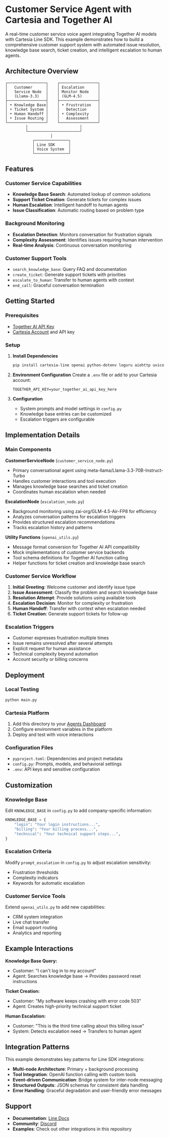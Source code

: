 # Customer Service Agent with Cartesia and Together AI

A real-time customer service voice agent integrating Together AI models with Cartesia Line SDK. This example demonstrates how to build a comprehensive customer support system with automated issue resolution, knowledge base search, ticket creation, and intelligent escalation to human agents.

## Architecture Overview

```
┌─────────────────┐    ┌─────────────────┐
│   Customer      │    │ Escalation      │
│   Service Node  │    │ Monitor Node    │
│   (Llama-3.3)   │    │ (GLM-4.5)       │
├─────────────────┤    ├─────────────────┤
│ • Knowledge Base│    │ • Frustration   │
│ • Ticket System │    │   Detection     │
│ • Human Handoff │    │ • Complexity    │
│ • Issue Routing │    │   Assessment    │
└─────────────────┘    └─────────────────┘
         │                       │
         └───────────────────────┘
                    │
            ┌───────────────┐
            │ Line SDK      │
            │ Voice System  │
            └───────────────┘
```

## Features

### **Customer Service Capabilities**
- **Knowledge Base Search**: Automated lookup of common solutions
- **Support Ticket Creation**: Generate tickets for complex issues  
- **Human Escalation**: Intelligent handoff to human agents
- **Issue Classification**: Automatic routing based on problem type

### **Background Monitoring**
- **Escalation Detection**: Monitors conversation for frustration signals
- **Complexity Assessment**: Identifies issues requiring human intervention
- **Real-time Analysis**: Continuous conversation monitoring

### **Customer Support Tools**
- `search_knowledge_base`: Query FAQ and documentation
- `create_ticket`: Generate support tickets with priorities
- `escalate_to_human`: Transfer to human agents with context
- `end_call`: Graceful conversation termination

## Getting Started

### Prerequisites
- [Together AI API Key](https://api.together.xyz/settings/api-keys)
- [Cartesia Account](https://play.cartesia.ai/agents) and API key

### Setup

1. **Install Dependencies**
   ```bash
   pip install cartesia-line openai python-dotenv loguru aiohttp uvicorn
   ```

2. **Environment Configuration**
   Create a `.env` file or add to your Cartesia account:
   ```
   TOGETHER_API_KEY=your_together_ai_api_key_here
   ```

3. **Configuration**
   - System prompts and model settings in `config.py`
   - Knowledge base entries can be customized
   - Escalation triggers are configurable

## Implementation Details

### **Main Components**

**CustomerServiceNode** (`customer_service_node.py`)
- Primary conversational agent using meta-llama/Llama-3.3-70B-Instruct-Turbo
- Handles customer interactions and tool execution
- Manages knowledge base searches and ticket creation
- Coordinates human escalation when needed

**EscalationNode** (`escalation_node.py`) 
- Background monitoring using zai-org/GLM-4.5-Air-FP8 for efficiency
- Analyzes conversation patterns for escalation triggers
- Provides structured escalation recommendations
- Tracks escalation history and patterns

**Utility Functions** (`openai_utils.py`)
- Message format conversion for Together AI API compatibility
- Mock implementations of customer service backends
- Tool schema definitions for Together AI function calling
- Helper functions for ticket creation and knowledge base search

### **Customer Service Workflow**

1. **Initial Greeting**: Welcome customer and identify issue type
2. **Issue Assessment**: Classify the problem and search knowledge base
3. **Resolution Attempt**: Provide solutions using available tools
4. **Escalation Decision**: Monitor for complexity or frustration
5. **Human Handoff**: Transfer with context when escalation needed
6. **Ticket Creation**: Generate support tickets for follow-up

### **Escalation Triggers**
- Customer expresses frustration multiple times
- Issue remains unresolved after several attempts  
- Explicit request for human assistance
- Technical complexity beyond automation
- Account security or billing concerns

## Deployment

### **Local Testing**
```bash
python main.py
```

### **Cartesia Platform**
1. Add this directory to your [Agents Dashboard](https://play.cartesia.ai/agents)
2. Configure environment variables in the platform
3. Deploy and test with voice interactions

### **Configuration Files**
- `pyproject.toml`: Dependencies and project metadata
- `config.py`: Prompts, models, and behavioral settings
- `.env`: API keys and sensitive configuration

## Customization

### **Knowledge Base**
Edit `KNOWLEDGE_BASE` in `config.py` to add company-specific information:
```python
KNOWLEDGE_BASE = {
    "login": "Your login instructions...",
    "billing": "Your billing process...",
    "technical": "Your technical support steps...",
}
```

### **Escalation Criteria**  
Modify `prompt_escalation` in `config.py` to adjust escalation sensitivity:
- Frustration thresholds
- Complexity indicators  
- Keywords for automatic escalation

### **Customer Service Tools**
Extend `openai_utils.py` to add new capabilities:
- CRM system integration
- Live chat transfer
- Email support routing
- Analytics and reporting

## Example Interactions

**Knowledge Base Query:**
- Customer: "I can't log in to my account"
- Agent: Searches knowledge base → Provides password reset instructions

**Ticket Creation:**
- Customer: "My software keeps crashing with error code 503"  
- Agent: Creates high-priority technical support ticket

**Human Escalation:**
- Customer: "This is the third time calling about this billing issue"
- System: Detects escalation need → Transfers to human agent

## Integration Patterns

This example demonstrates key patterns for Line SDK integrations:
- **Multi-node Architecture**: Primary + background processing
- **Tool Integration**: OpenAI function calling with custom tools
- **Event-driven Communication**: Bridge system for inter-node messaging
- **Structured Outputs**: JSON schemas for consistent data handling
- **Error Handling**: Graceful degradation and user-friendly error messages

## Support

- **Documentation**: [Line Docs](https://docs.cartesia.ai/line/introduction)  
- **Community**: [Discord](https://discord.gg/cartesia)
- **Examples**: Check out other integrations in this repository
